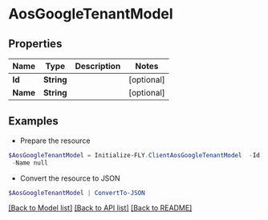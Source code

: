 # AosGoogleTenantModel
## Properties

Name | Type | Description | Notes
------------ | ------------- | ------------- | -------------
**Id** | **String** |  | [optional] 
**Name** | **String** |  | [optional] 

## Examples

- Prepare the resource
```powershell
$AosGoogleTenantModel = Initialize-FLY.ClientAosGoogleTenantModel  -Id null `
 -Name null
```

- Convert the resource to JSON
```powershell
$AosGoogleTenantModel | ConvertTo-JSON
```

[[Back to Model list]](../README.md#documentation-for-models) [[Back to API list]](../README.md#documentation-for-api-endpoints) [[Back to README]](../README.md)

